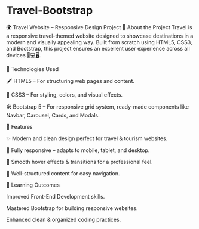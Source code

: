# Travel-Bootstrap

🌍 Travel Website – Responsive Design Project 📌 About the Project Travel is a responsive travel-themed website designed to showcase destinations in a modern and visually appealing way. Built from scratch using HTML5, CSS3, and Bootstrap, this project ensures an excellent user experience across all devices 📱💻🖥️.

📌 Technologies Used

🖋️ HTML5 – For structuring web pages and content.

🎨 CSS3 – For styling, colors, and visual effects.

🛠️ Bootstrap 5 – For responsive grid system, ready-made components like Navbar, Carousel, Cards, and Modals.

📌 Features

✨ Modern and clean design perfect for travel & tourism websites.

📱 Fully responsive – adapts to mobile, tablet, and desktop.

🎯 Smooth hover effects & transitions for a professional feel.

📂 Well-structured content for easy navigation.

📌 Learning Outcomes

Improved Front-End Development skills.

Mastered Bootstrap for building responsive websites.

Enhanced clean & organized coding practices.













